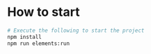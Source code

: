 # How to start

```bash
# Execute the following to start the project
npm install
npm run elements:run
```
